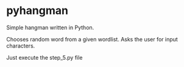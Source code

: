 # pyhangman
Simple hangman written in Python. 

Chooses random word from a given wordlist.
Asks the user for input characters.

Just execute the step_5.py file
